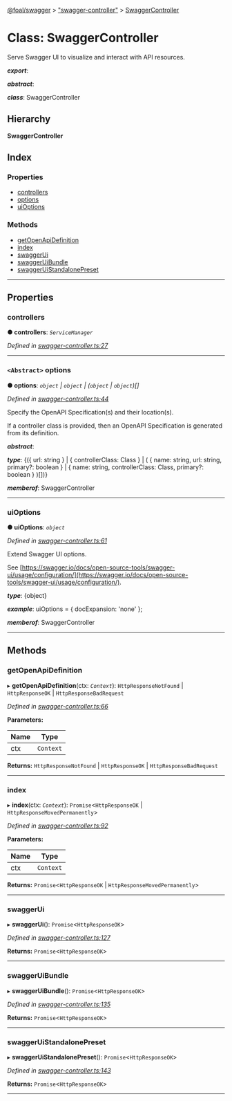 [@foal/swagger](../README.md) > ["swagger-controller"](../modules/_swagger_controller_.md) > [SwaggerController](../classes/_swagger_controller_.swaggercontroller.md)

# Class: SwaggerController

Serve Swagger UI to visualize and interact with API resources.

*__export__*: 

*__abstract__*: 

*__class__*: SwaggerController

## Hierarchy

**SwaggerController**

## Index

### Properties

* [controllers](_swagger_controller_.swaggercontroller.md#controllers)
* [options](_swagger_controller_.swaggercontroller.md#options)
* [uiOptions](_swagger_controller_.swaggercontroller.md#uioptions)

### Methods

* [getOpenApiDefinition](_swagger_controller_.swaggercontroller.md#getopenapidefinition)
* [index](_swagger_controller_.swaggercontroller.md#index)
* [swaggerUi](_swagger_controller_.swaggercontroller.md#swaggerui)
* [swaggerUiBundle](_swagger_controller_.swaggercontroller.md#swaggeruibundle)
* [swaggerUiStandalonePreset](_swagger_controller_.swaggercontroller.md#swaggeruistandalonepreset)

---

## Properties

<a id="controllers"></a>

###  controllers

**● controllers**: *`ServiceManager`*

*Defined in [swagger-controller.ts:27](https://github.com/FoalTS/foal/blob/aac11366/packages/swagger/src/swagger-controller.ts#L27)*

___
<a id="options"></a>

### `<Abstract>` options

**● options**: *`object` \| `object` \| (`object` \| `object`)[]*

*Defined in [swagger-controller.ts:44](https://github.com/FoalTS/foal/blob/aac11366/packages/swagger/src/swagger-controller.ts#L44)*

Specify the OpenAPI Specification(s) and their location(s).

If a controller class is provided, then an OpenAPI Specification is generated from its definition.

*__abstract__*: 

*__type__*: {({ url: string } \| { controllerClass: Class } \| ( { name: string, url: string, primary?: boolean } \| { name: string, controllerClass: Class, primary?: boolean } )\[\])}

*__memberof__*: SwaggerController

___
<a id="uioptions"></a>

###  uiOptions

**● uiOptions**: *`object`*

*Defined in [swagger-controller.ts:61](https://github.com/FoalTS/foal/blob/aac11366/packages/swagger/src/swagger-controller.ts#L61)*

Extend Swagger UI options.

See [https://swagger.io/docs/open-source-tools/swagger-ui/usage/configuration/](https://swagger.io/docs/open-source-tools/swagger-ui/usage/configuration/).

*__type__*: {object}

*__example__*: uiOptions = { docExpansion: 'none' };

*__memberof__*: SwaggerController

___

## Methods

<a id="getopenapidefinition"></a>

###  getOpenApiDefinition

▸ **getOpenApiDefinition**(ctx: *`Context`*): `HttpResponseNotFound` \| `HttpResponseOK` \| `HttpResponseBadRequest`

*Defined in [swagger-controller.ts:66](https://github.com/FoalTS/foal/blob/aac11366/packages/swagger/src/swagger-controller.ts#L66)*

**Parameters:**

| Name | Type |
| ------ | ------ |
| ctx | `Context` |

**Returns:** `HttpResponseNotFound` \| `HttpResponseOK` \| `HttpResponseBadRequest`

___
<a id="index"></a>

###  index

▸ **index**(ctx: *`Context`*): `Promise`<`HttpResponseOK` \| `HttpResponseMovedPermanently`>

*Defined in [swagger-controller.ts:92](https://github.com/FoalTS/foal/blob/aac11366/packages/swagger/src/swagger-controller.ts#L92)*

**Parameters:**

| Name | Type |
| ------ | ------ |
| ctx | `Context` |

**Returns:** `Promise`<`HttpResponseOK` \| `HttpResponseMovedPermanently`>

___
<a id="swaggerui"></a>

###  swaggerUi

▸ **swaggerUi**(): `Promise`<`HttpResponseOK`>

*Defined in [swagger-controller.ts:127](https://github.com/FoalTS/foal/blob/aac11366/packages/swagger/src/swagger-controller.ts#L127)*

**Returns:** `Promise`<`HttpResponseOK`>

___
<a id="swaggeruibundle"></a>

###  swaggerUiBundle

▸ **swaggerUiBundle**(): `Promise`<`HttpResponseOK`>

*Defined in [swagger-controller.ts:135](https://github.com/FoalTS/foal/blob/aac11366/packages/swagger/src/swagger-controller.ts#L135)*

**Returns:** `Promise`<`HttpResponseOK`>

___
<a id="swaggeruistandalonepreset"></a>

###  swaggerUiStandalonePreset

▸ **swaggerUiStandalonePreset**(): `Promise`<`HttpResponseOK`>

*Defined in [swagger-controller.ts:143](https://github.com/FoalTS/foal/blob/aac11366/packages/swagger/src/swagger-controller.ts#L143)*

**Returns:** `Promise`<`HttpResponseOK`>

___

